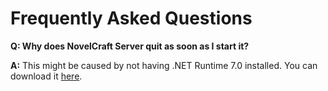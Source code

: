 # Frequently Asked Questions

**Q: Why does NovelCraft Server quit as soon as I start it?**

**A:** This might be caused by not having .NET Runtime 7.0 installed. You can download it [here](https://dotnet.microsoft.com/download/dotnet/7.0).
